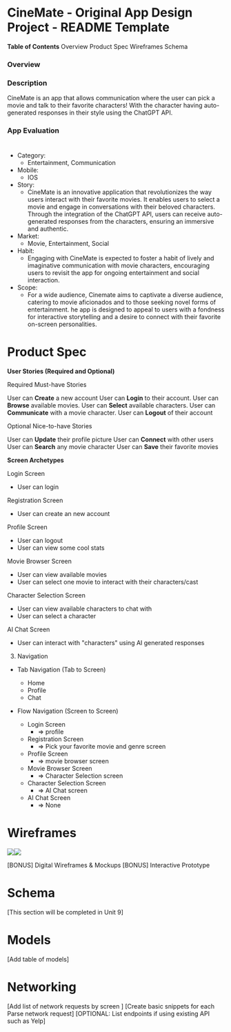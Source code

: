 # **CineMate - Original App Design Project - README Template**

**Table of Contents**
Overview
Product Spec
Wireframes
Schema


### Overview
### Description
CineMate is an app that allows communication where the user can pick a movie and talk to their favorite characters! With the character having auto-generated responses in their style using the ChatGPT API.

### App Evaluation
# 
* Category:
    - Entertainment, Communication
* Mobile:
    - IOS
* Story:
    - CineMate is an innovative application that revolutionizes the way users    interact with their favorite movies. It enables users to select a movie and engage in conversations with their beloved characters. Through the integration of the ChatGPT API, users can receive auto-generated responses from the characters, ensuring an immersive and authentic.
* Market:
    - Movie, Entertainment, Social
* Habit:
    - Engaging with CineMate is expected to foster a habit of lively and imaginative communication with movie characters, encouraging users to revisit the app for ongoing entertainment and social interaction.
* Scope:
    - For a wide audience, Cinemate aims to captivate a diverse audience, catering to movie aficionados and to those seeking novel forms of entertainment. he app is designed to appeal to users with a fondness for interactive storytelling and a desire to connect with their favorite on-screen personalities.
 
# Product Spec

**User Stories (Required and Optional)**

Required Must-have Stories

User can **Create** a new account
User can **Login** to their account.
User can **Browse** available movies.
User can **Select** available characters.
User can **Communicate** with a movie character.
User can **Logout** of their account

Optional Nice-to-have Stories

User can **Update** their profile picture
User can **Connect** with other users
User can **Search** any movie character
User can **Save** their favorite movies


**Screen Archetypes**

Login Screen
* User can login

Registration Screen
* User can create an new account

Profile Screen
* User can logout
* User can view some cool stats

Movie Browser Screen
* User can view available movies
* User can select one movie to interact with their characters/cast

Character Selection Screen
* User can view available characters to chat with
* User can select a character
 
AI Chat Screen
* User can interact with "characters" using AI generated responses

3. Navigation
* Tab Navigation (Tab to Screen)
    * Home
    * Profile
    * Chat

* Flow Navigation (Screen to Screen)
    * Login Screen
        * => profile
    * Registration Screen
        * => Pick your favorite movie and genre screen
    * Profile Screen
        * => movie browser screen
    * Movie Browser Screen
        * => Character Selection screen
    * Character Selection Screen
        * => AI Chat screen
    * AI Chat Screen
        * => None



# Wireframes

![](![](https://hackmd.io/_uploads/rJorUKNzp.jpg)
)![](https://hackmd.io/_uploads/Sk3_LYVf6.jpg)

 

[BONUS] Digital Wireframes & Mockups
[BONUS] Interactive Prototype


# Schema
[This section will be completed in Unit 9]

# Models
[Add table of models]

# Networking
[Add list of network requests by screen ]
[Create basic snippets for each Parse network request]
[OPTIONAL: List endpoints if using existing API such as Yelp]